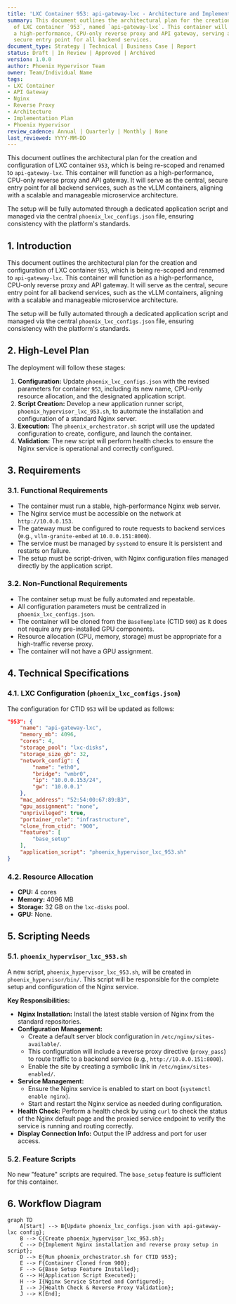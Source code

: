 ```yaml
---
title: 'LXC Container 953: api-gateway-lxc - Architecture and Implementation Plan'
summary: This document outlines the architectural plan for the creation and configuration
  of LXC container `953`, named `api-gateway-lxc`. This container will function as
  a high-performance, CPU-only reverse proxy and API gateway, serving as the central,
  secure entry point for all backend services.
document_type: Strategy | Technical | Business Case | Report
status: Draft | In Review | Approved | Archived
version: 1.0.0
author: Phoenix Hypervisor Team
owner: Team/Individual Name
tags:
- LXC Container
- API Gateway
- Nginx
- Reverse Proxy
- Architecture
- Implementation Plan
- Phoenix Hypervisor
review_cadence: Annual | Quarterly | Monthly | None
last_reviewed: YYYY-MM-DD
---
```

This document outlines the architectural plan for the creation and configuration of LXC container `953`, which is being re-scoped and renamed to `api-gateway-lxc`. This container will function as a high-performance, CPU-only reverse proxy and API gateway. It will serve as the central, secure entry point for all backend services, such as the vLLM containers, aligning with a scalable and manageable microservice architecture.

The setup will be fully automated through a dedicated application script and managed via the central `phoenix_lxc_configs.json` file, ensuring consistency with the platform's standards.

## 1. Introduction

This document outlines the architectural plan for the creation and configuration of LXC container `953`, which is being re-scoped and renamed to `api-gateway-lxc`. This container will function as a high-performance, CPU-only reverse proxy and API gateway. It will serve as the central, secure entry point for all backend services, such as the vLLM containers, aligning with a scalable and manageable microservice architecture.

The setup will be fully automated through a dedicated application script and managed via the central `phoenix_lxc_configs.json` file, ensuring consistency with the platform's standards.

## 2. High-Level Plan

The deployment will follow these stages:

1.  **Configuration:** Update `phoenix_lxc_configs.json` with the revised parameters for container `953`, including its new name, CPU-only resource allocation, and the designated application script.
2.  **Script Creation:** Develop a new application runner script, `phoenix_hypervisor_lxc_953.sh`, to automate the installation and configuration of a standard Nginx server.
3.  **Execution:** The `phoenix_orchestrator.sh` script will use the updated configuration to create, configure, and launch the container.
4.  **Validation:** The new script will perform health checks to ensure the Nginx service is operational and correctly configured.

## 3. Requirements

### 3.1. Functional Requirements

- The container must run a stable, high-performance Nginx web server.
- The Nginx service must be accessible on the network at `http://10.0.0.153`.
- The gateway must be configured to route requests to backend services (e.g., `vllm-granite-embed` at `10.0.0.151:8000`).
- The service must be managed by `systemd` to ensure it is persistent and restarts on failure.
- The setup must be script-driven, with Nginx configuration files managed directly by the application script.

### 3.2. Non-Functional Requirements

- The container setup must be fully automated and repeatable.
- All configuration parameters must be centralized in `phoenix_lxc_configs.json`.
- The container will be cloned from the `BaseTemplate` (CTID `900`) as it does not require any pre-installed GPU components.
- Resource allocation (CPU, memory, storage) must be appropriate for a high-traffic reverse proxy.
- The container will not have a GPU assignment.

## 4. Technical Specifications

### 4.1. LXC Configuration (`phoenix_lxc_configs.json`)

The configuration for CTID `953` will be updated as follows:

```json
"953": {
    "name": "api-gateway-lxc",
    "memory_mb": 4096,
    "cores": 4,
    "storage_pool": "lxc-disks",
    "storage_size_gb": 32,
    "network_config": {
        "name": "eth0",
        "bridge": "vmbr0",
        "ip": "10.0.0.153/24",
        "gw": "10.0.0.1"
    },
    "mac_address": "52:54:00:67:89:B3",
    "gpu_assignment": "none",
    "unprivileged": true,
    "portainer_role": "infrastructure",
    "clone_from_ctid": "900",
    "features": [
        "base_setup"
    ],
    "application_script": "phoenix_hypervisor_lxc_953.sh"
}
```

### 4.2. Resource Allocation

-   **CPU:** 4 cores
-   **Memory:** 4096 MB
-   **Storage:** 32 GB on the `lxc-disks` pool.
-   **GPU:** None.

## 5. Scripting Needs

### 5.1. `phoenix_hypervisor_lxc_953.sh`

A new script, `phoenix_hypervisor_lxc_953.sh`, will be created in `phoenix_hypervisor/bin/`. This script will be responsible for the complete setup and configuration of the Nginx service.

**Key Responsibilities:**

-   **Nginx Installation:** Install the latest stable version of Nginx from the standard repositories.
-   **Configuration Management:**
    -   Create a default server block configuration in `/etc/nginx/sites-available/`.
    -   This configuration will include a reverse proxy directive (`proxy_pass`) to route traffic to a backend service (e.g., `http://10.0.0.151:8000`).
    -   Enable the site by creating a symbolic link in `/etc/nginx/sites-enabled/`.
-   **Service Management:**
    -   Ensure the Nginx service is enabled to start on boot (`systemctl enable nginx`).
    -   Start and restart the Nginx service as needed during configuration.
-   **Health Check:** Perform a health check by using `curl` to check the status of the Nginx default page and the proxied service endpoint to verify the service is running and routing correctly.
-   **Display Connection Info:** Output the IP address and port for user access.

### 5.2. Feature Scripts

No new "feature" scripts are required. The `base_setup` feature is sufficient for this container.

## 6. Workflow Diagram

```mermaid
graph TD
    A[Start] --> B{Update phoenix_lxc_configs.json with api-gateway-lxc config};
    B --> C{Create phoenix_hypervisor_lxc_953.sh};
    C --> D{Implement Nginx installation and reverse proxy setup in script};
    D --> E{Run phoenix_orchestrator.sh for CTID 953};
    E --> F{Container Cloned from 900};
    F --> G{Base Setup Feature Installed};
    G --> H{Application Script Executed};
    H --> I{Nginx Service Started and Configured};
    I --> J{Health Check & Reverse Proxy Validation};
    J --> K[End];
